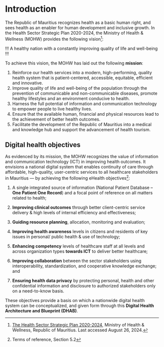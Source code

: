 # Introduction
The Republic of Mauritius recognizes health as a basic human right, and sees health as an enabler for human development and inclusive growth. In the Health Sector Strategic Plan 2020-2024, the Ministry of Health & Wellness (MOHW) provides the following vision[^1]:

!!!
A healthy nation with a constantly improving quality of life and well-being
!!!

To achieve this vision, the MOHW has laid out the following **mission**:

1. Reinforce our health services into a modern, high-performing, quality health system that is patient-centered, accessible, equitable, efficient and innovative.  
2. Improve quality of life and well-being of the population through the prevention of communicable and non-communicable diseases, promote healthy lifestyles and an environment conducive to health.  
3. Harness the full potential of information and communication technology to empower people to live healthy lives.  
4. Ensure that the available human, financial and physical resources lead to the achievement of better health outcomes.  
5. Facilitate the development of the Republic of Mauritius into a medical and knowledge hub and support the advancement of health tourism.

## Digital health objectives
As evidenced by its mission, the MOHW recognizes the value of information and communication technology (ICT) in improving health outcomes. It envisions a national digital system that enables continuity of care through affordable, high-quality, user-centric services to all healthcare stakeholders in Mauritius — by achieving the following eHealth objectives[^2]:

1. A single integrated source of information (National Patient Database – **One Patient One Record**) and a focal point of reference on all matters related to health;

2. **Improving clinical outcomes** through better client-centric service delivery & high levels of internal efficiency and effectiveness;

3. **Guiding resource planning**, allocation, monitoring and evaluation;

4. **Improving health awareness** levels in citizens and residents of key issues in personal/ public health & use of technology;

5. **Enhancing competency** levels of healthcare staff at all levels and across organization types **towards ICT** to deliver better healthcare;

6. **Improving collaboration** between the sector stakeholders using interoperability, standardization, and cooperative knowledge exchange; and

7. **Ensuring health data privacy** by protecting  personal, health and other confidential information and disclosure to authorized stakeholders only on a need-to-know basis. 

These objectives provide a basis on which a nationwide digital health system can be conceptualized, and given form through this **Digital Health Architecture and Blueprint (DHAB)**.

[^1]:  [The Health Sector Strategic Plan 2020-2024](https://health.govmu.org/health/wp-content/uploads/2023/03/Health-Sector-Strategic-Plan-2020-2024.pdf), Ministry of Health & Wellness, Republic of Mauritius. Last accessed August 26, 2024\. 

[^2]:  Terms of reference, Section 5.2
